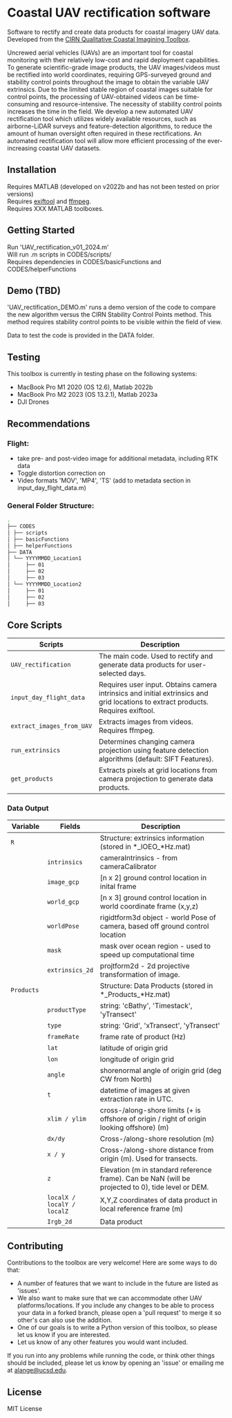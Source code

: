 # Coastal UAV rectification software
Software to rectify and create data products for coastal imagery UAV data. <br />
Developed from the [CIRN Qualitative Coastal Imagining Toolbox](https://github.com/Coastal-Imaging-Research-Network/CIRN-Quantitative-Coastal-Imaging-Toolbox). 

Uncrewed aerial vehicles (UAVs) are an important tool for coastal monitoring with their relatively low-cost and rapid deployment capabilities. To generate scientific-grade image products, the UAV images/videos must be rectified into world coordinates, requiring GPS-surveyed ground and stability control points throughout the image to obtain the variable UAV extrinsics. Due to the limited stable region of coastal images suitable for control points,  the processing of  UAV-obtained videos can be time-consuming and resource-intensive. The necessity of stability control points increases the time in the field. We develop a new automated UAV rectification tool which utilizes widely available resources, such as airborne-LiDAR surveys and feature-detection algorithms, to reduce the amount of human oversight often required in these rectifications.  An automated rectification tool will allow more efficient processing of the ever-increasing coastal UAV datasets. 

## Installation
Requires MATLAB (developed on v2022b and has not been tested on prior versions) <br />
Requires [exiftool](https://exiftool.org) and [ffmpeg](https://ffmpeg.org/download.html). <br />
Requires XXX MATLAB toolboxes. <br />

## Getting Started
Run 'UAV_rectification_v01_2024.m' <br />
Will run .m scripts in CODES/scripts/ <br />
Requires dependencies in CODES/basicFunctions and CODES/helperFunctions <br />

## Demo (TBD)
'UAV_rectification_DEMO.m' runs a demo version of the code to compare the new algorithm versus the CIRN Stability Control Points method. This method requires stability control points to be visible within the field of view. 

Data to test the code is provided in the DATA folder.

## Testing
This toolbox is currently in testing phase on the following systems:
- MacBook Pro M1 2020 (OS 12.6), Matlab 2022b
- MacBook Pro M2 2023 (OS 13.2.1), Matlab 2023a
- DJI Drones

## Recommendations
### Flight:
- take pre- and post-video image for additional metadata, including RTK data
- Toggle distortion correction on
- Video formats 'MOV', 'MP4', 'TS' (add to metadata section in input_day_flight_data.m)

### General Folder Structure:
```bash
.
├── CODES
│ ├── scripts
│ ├── basicFunctions
│ ├── helperFunctions
├── DATA
│ └── YYYYMMDD_Location1
│     ├── 01
│     ├── 02
│     ├── 03
│ └── YYYYMMDD_Location2
│     ├── 01
│     ├── 02
│     ├── 03
```

## Core Scripts

<table>
<colgroup>
<col width="17%" />
<col width="82%" />
</colgroup>
<thead>
<tr class="header">
<th>Scripts</th>
<th>Description</th>
</tr>
</thead>
<tbody>
<tr class="odd">
<td><code>UAV_rectification</code></td>
<td>The main code. Used to rectify and generate data products for user-selected days. </td>
</tr>
<tr class="odd">
<td><code>input_day_flight_data</code></td>
<td>Requires user input. Obtains camera intrinsics and initial extrinsics and grid locations to extract products. Requires exiftool. </td>
</tr>
<tr class="even">
<td><code>extract_images_from_UAV</code></td>
<td>Extracts images from videos. Requires ffmpeg.</td>
</tr>
<tr class="odd">
<td><code>run_extrinsics</code></td>
<td>Determines changing camera projection using feature detection algorithms (default: SIFT Features). </td>
</tr>
<tr class="even">
<td><code>get_products</code></td>
<td>Extracts pixels at grid locations from camera projection to generate data products. </td>
</tr>
</tbody>
</table>

### Data Output
<table>
<colgroup>
<col width="17%" />
<col width="17%" />
<col width="66%" />
</colgroup>
  
<thead>
<tr class="header">
<th>Variable</th>
<th> Fields </th>
<th>Description</th>
</tr>
</thead>
<tbody>
<tr class="odd">
<td><code>R</code></td>
<td> </td>
<td>Structure: extrinsics information (stored in *_IOEO_*Hz.mat) </td>
</tr>
<tr class="even"><td> </td>
<td><code>intrinsics</code></td>
<td> cameraIntrinsics - from cameraCalibrator </td>
</tr>
<tr class="odd"><td> </td>
<td><code>image_gcp</code></td>
<td>[n x 2] ground control location in inital frame </td>
</tr>
<tr class="even"><td> </td>
<td><code>world_gcp</code></td>
<td>[n x 3] ground control location in world coordinate frame (x,y,z) </td>
</tr>
<tr class="even"><td> </td>
<td><code>worldPose</code></td>
<td>rigidtform3d object - world Pose of camera, based off ground control location</td>
</tr>
<tr class="odd"><td> </td>
<td><code>mask</code></td>
<td> mask over ocean region - used to speed up computational time </td>
</tr>
<tr class="odd"><td> </td>
<td><code>extrinsics_2d</code></td>
<td> projtform2d - 2d projective transformation of image. </td>
</tr>

  
<tr class="odd">
<td><code>Products</code></td><td> </td>
<td>Structure: Data Products (stored in *_Products_*Hz.mat)</td>
</tr>

<tr class="even"><td> </td>
<td><code>productType</code></td>
<td> string: 'cBathy', 'Timestack', 'yTransect' </td>
</tr>
<tr class="odd"><td> </td>
<td><code>type</code></td>
<td> string: 'Grid', 'xTransect', 'yTransect' </td>
</tr>
<tr class="even"><td> </td>
<td><code>frameRate</code></td>
<td> frame rate of product (Hz) </td>
</tr>
<tr class="odd"><td> </td>
<td><code>lat</code></td>
<td> latitude of origin grid </td>
</tr>
<tr class="even"><td> </td>
<td><code>lon</code></td>
<td> longitude of origin grid </td>
</tr>
<tr class="odd"><td> </td>
<td><code>angle</code></td>
<td> shorenormal angle of origin grid (deg CW from North) </td>
</tr>
<tr class="even"><td> </td>
<td><code>t</code></td>
<td> datetime of images at given extraction rate in UTC. </td>
</tr>
<tr class="odd"><td> </td>
<td><code>xlim / ylim</code></td>
<td>cross-/along-shore limits (+ is offshore of origin / right of origin looking offshore) (m) </td>
</tr>
<tr class="even"><td> </td>
<td><code>dx/dy</code></td>
<td> Cross-/along-shore resolution (m) </td>
</tr>
<tr class="odd"><td> </td>
<td><code>x / y</code></td>
<td> Cross-/along-shore distance from origin (m). Used for transects. </td>
</tr>
<tr class="even"><td> </td>
<td><code>z</code></td>
<td> Elevation (m in standard reference frame). Can be NaN (will be projected to 0), tide level or DEM. </td>
</tr>
<tr class="odd"><td> </td>
<td><code>localX / localY / localZ</code></td>
<td> X,Y,Z coordinates of data product in local reference frame (m) </td>
</tr>
<tr class="even"><td> </td>
<td><code>Irgb_2d</code></td>
<td> Data product</td>
</tr>

</tbody>
</table>


## Contributing
Contributions to the toolbox are very welcome! Here are some ways to do that:<br />
- A number of features that we want to include in the future are listed as 'issues'. <br />
- We also want to make sure that we can accommodate other UAV platforms/locations. If you include any changes to be able to process your data in a forked branch, please open a 'pull request' to merge it so other's can also use the addition.  <br />
- One of our goals is to write a Python version of this toolbox, so please let us know if you are interested.  <br />
- Let us know of any other features you would want included.  <br />

If you run into any problems while running the code, or think other things should be included, please let us know by opening an 'issue' or emailing me at alange@ucsd.edu.  


## License
MIT License

